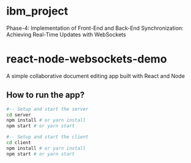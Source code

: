 # ibm_project
Phase-4: Implementation of Front-End and Back-End Synchronization: Achieving Real-Time Updates with WebSockets 

# react-node-websockets-demo
A simple collaborative document editing app built with React and Node

## How to run the app?

```bash
#-- Setup and start the server
cd server
npm install # or yarn install
npm start # or yarn start

#-- Setup and start the client
cd client
npm install # or yarn install
npm start # or yarn start
```

